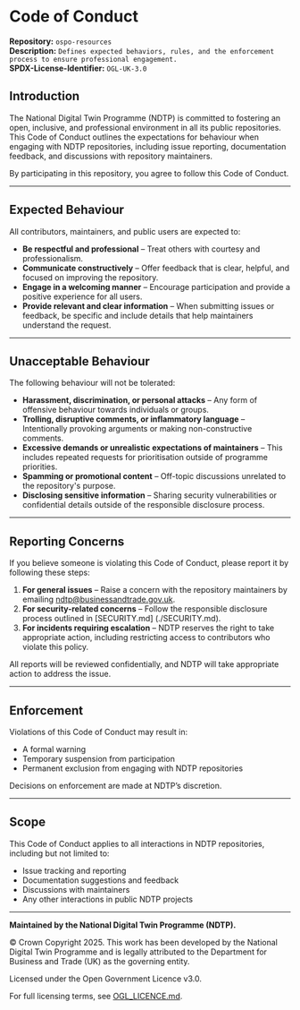 # Code of Conduct 

**Repository:** `ospo-resources`   
**Description:** `Defines expected behaviors, rules, and the enforcement process to ensure professional engagement.`   
**SPDX-License-Identifier:** `OGL-UK-3.0`  

## Introduction 

The National Digital Twin Programme (NDTP) is committed to fostering an open, inclusive, and professional environment in all its public repositories. 
This Code of Conduct outlines the expectations for behaviour when engaging with NDTP repositories, including issue reporting, documentation feedback, 
and discussions with repository maintainers. 

By participating in this repository, you agree to follow this Code of Conduct. 

---

## Expected Behaviour 

All contributors, maintainers, and public users are expected to: 

- **Be respectful and professional** – Treat others with courtesy and professionalism. 
- **Communicate constructively** – Offer feedback that is clear, helpful, and focused on improving the repository. 
- **Engage in a welcoming manner** – Encourage participation and provide a positive experience for all users. 
- **Provide relevant and clear information** – When submitting issues or feedback, be specific and include details that help maintainers understand the request. 

---

## Unacceptable Behaviour 

The following behaviour will not be tolerated: 

- **Harassment, discrimination, or personal attacks** – Any form of offensive behaviour towards individuals or groups. 
- **Trolling, disruptive comments, or inflammatory language** – Intentionally provoking arguments or making non-constructive comments. 
- **Excessive demands or unrealistic expectations of maintainers** – This includes repeated requests for prioritisation outside of programme priorities. 
- **Spamming or promotional content** – Off-topic discussions unrelated to the repository's purpose. 
- **Disclosing sensitive information** – Sharing security vulnerabilities or confidential details outside of the responsible disclosure process. 

---

## Reporting Concerns 

If you believe someone is violating this Code of Conduct, please report it by following these steps: 

1. **For general issues** – Raise a concern with the repository maintainers by emailing ndtp@businessandtrade.gov.uk. 
2. **For security-related concerns** – Follow the responsible disclosure process outlined in [SECURITY.md] (./SECURITY.md). 
3. **For incidents requiring escalation** – NDTP reserves the right to take appropriate action, including restricting access to contributors who violate this policy. 

All reports will be reviewed confidentially, and NDTP will take appropriate action to address the issue. 

---

## Enforcement 

Violations of this Code of Conduct may result in:

- A formal warning 
- Temporary suspension from participation 
- Permanent exclusion from engaging with NDTP repositories 

Decisions on enforcement are made at NDTP’s discretion. 

---

## Scope 

This Code of Conduct applies to all interactions in NDTP repositories, including but not limited to: 

- Issue tracking and reporting 
- Documentation suggestions and feedback 
- Discussions with maintainers 
- Any other interactions in public NDTP projects 

---

**Maintained by the National Digital Twin Programme (NDTP).** 

© Crown Copyright 2025. This work has been developed by the National Digital Twin Programme and is legally attributed to the Department for Business and Trade (UK) as the governing entity. 

Licensed under the Open Government Licence v3.0. 

For full licensing terms, see [OGL_LICENCE.md](./OGL_LICENCE.md).
